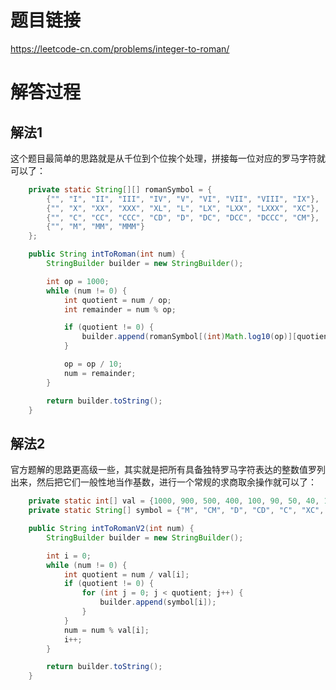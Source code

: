 # 题目链接
https://leetcode-cn.com/problems/integer-to-roman/

# 解答过程
## 解法1
这个题目最简单的思路就是从千位到个位挨个处理，拼接每一位对应的罗马字符就可以了：

```java
	private static String[][] romanSymbol = {
		{"", "I", "II", "III", "IV", "V", "VI", "VII", "VIII", "IX"},
		{"", "X", "XX", "XXX", "XL", "L", "LX", "LXX", "LXXX", "XC"},
		{"", "C", "CC", "CCC", "CD", "D", "DC", "DCC", "DCCC", "CM"},
		{"", "M", "MM", "MMM"}
	};

	public String intToRoman(int num) {
		StringBuilder builder = new StringBuilder();

		int op = 1000;
		while (num != 0) {
			int quotient = num / op;
			int remainder = num % op;

			if (quotient != 0) {
				builder.append(romanSymbol[(int)Math.log10(op)][quotient]);
			}

			op = op / 10;
			num = remainder;
		}

		return builder.toString();
	}
```

## 解法2
官方题解的思路更高级一些，其实就是把所有具备独特罗马字符表达的整数值罗列出来，然后把它们一般性地当作基数，进行一个常规的求商取余操作就可以了：

```java
	private static int[] val = {1000, 900, 500, 400, 100, 90, 50, 40, 10, 9, 5, 4, 1};
	private static String[] symbol = {"M", "CM", "D", "CD", "C", "XC", "L", "XL", "X", "IX", "V", "IV", "I"};

	public String intToRomanV2(int num) {
		StringBuilder builder = new StringBuilder();

		int i = 0;
		while (num != 0) {
			int quotient = num / val[i];
			if (quotient != 0) {
				for (int j = 0; j < quotient; j++) {
					builder.append(symbol[i]);
				}
			}
			num = num % val[i];
			i++;
		}

		return builder.toString();
	}
```